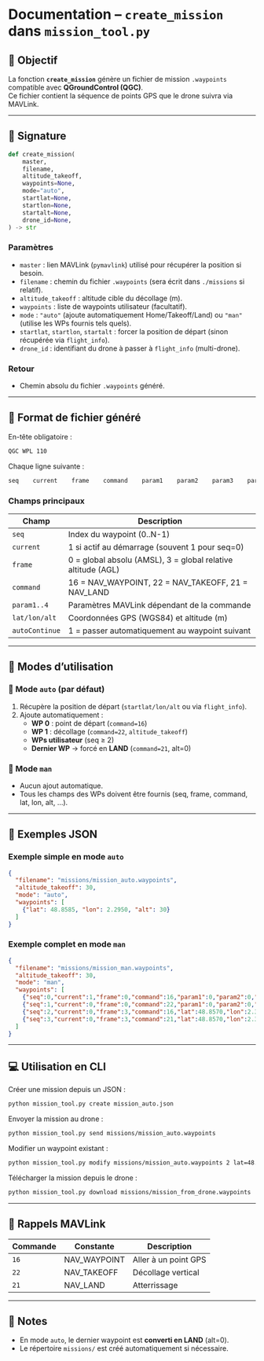 # Documentation – `create_mission` dans `mission_tool.py`

## 🎯 Objectif
La fonction **`create_mission`** génère un fichier de mission `.waypoints` compatible avec **QGroundControl (QGC)**.  
Ce fichier contient la séquence de points GPS que le drone suivra via MAVLink.

---

## 📂 Signature

```python
def create_mission(
    master,
    filename,
    altitude_takeoff,
    waypoints=None,
    mode="auto",
    startlat=None,
    startlon=None,
    startalt=None,
    drone_id=None,
) -> str
```

### Paramètres
- `master` : lien MAVLink (`pymavlink`) utilisé pour récupérer la position si besoin.  
- `filename` : chemin du fichier `.waypoints` (sera écrit dans `./missions` si relatif).  
- `altitude_takeoff` : altitude cible du décollage (m).  
- `waypoints` : liste de waypoints utilisateur (facultatif).  
- `mode` : `"auto"` (ajoute automatiquement Home/Takeoff/Land) ou `"man"` (utilise les WPs fournis tels quels).  
- `startlat`, `startlon`, `startalt` : forcer la position de départ (sinon récupérée via `flight_info`).  
- `drone_id` : identifiant du drone à passer à `flight_info` (multi-drone).  

### Retour
- Chemin absolu du fichier `.waypoints` généré.

---

## 📑 Format de fichier généré

En-tête obligatoire :

```txt
QGC WPL 110
```

Chaque ligne suivante :  

```txt
seq    current    frame    command    param1    param2    param3    param4    lat    lon    alt    autoContinue
```

### Champs principaux

| Champ       | Description |
|-------------|-------------|
| `seq`       | Index du waypoint (0..N-1) |
| `current`   | 1 si actif au démarrage (souvent 1 pour seq=0) |
| `frame`     | 0 = global absolu (AMSL), 3 = global relative altitude (AGL) |
| `command`   | 16 = NAV_WAYPOINT, 22 = NAV_TAKEOFF, 21 = NAV_LAND |
| `param1..4` | Paramètres MAVLink dépendant de la commande |
| `lat/lon/alt` | Coordonnées GPS (WGS84) et altitude (m) |
| `autoContinue` | 1 = passer automatiquement au waypoint suivant |

---

## 🚀 Modes d’utilisation

### 🔹 Mode `auto` (par défaut)
1. Récupère la position de départ (`startlat/lon/alt` ou via `flight_info`).  
2. Ajoute automatiquement :
   - **WP 0** : point de départ (`command=16`)  
   - **WP 1** : décollage (`command=22`, `altitude_takeoff`)  
   - **WPs utilisateur** (seq ≥ 2)  
   - **Dernier WP** → forcé en **LAND** (`command=21`, alt=0)  

### 🔹 Mode `man`
- Aucun ajout automatique.  
- Tous les champs des WPs doivent être fournis (seq, frame, command, lat, lon, alt, …).  

---

## 📝 Exemples JSON

### Exemple simple en mode `auto`

```json
{
  "filename": "missions/mission_auto.waypoints",
  "altitude_takeoff": 30,
  "mode": "auto",
  "waypoints": [
    {"lat": 48.8585, "lon": 2.2950, "alt": 30}
  ]
}
```

### Exemple complet en mode `man`

```json
{
  "filename": "missions/mission_man.waypoints",
  "altitude_takeoff": 30,
  "mode": "man",
  "waypoints": [
    {"seq":0,"current":1,"frame":0,"command":16,"param1":0,"param2":0,"param3":0,"param4":0,"lat":48.8566,"lon":2.3522,"alt":10,"autoContinue":1},
    {"seq":1,"current":0,"frame":0,"command":22,"param1":0,"param2":0,"param3":0,"param4":0,"lat":48.8566,"lon":2.3522,"alt":30,"autoContinue":1},
    {"seq":2,"current":0,"frame":3,"command":16,"lat":48.8570,"lon":2.3530,"alt":30,"param1":0,"param2":0,"param3":0,"param4":0,"autoContinue":1},
    {"seq":3,"current":0,"frame":3,"command":21,"lat":48.8570,"lon":2.3530,"alt":0,"param1":0,"param2":0,"param3":0,"param4":0,"autoContinue":1}
  ]
}
```

---

## 💻 Utilisation en CLI

Créer une mission depuis un JSON :  
```bash
python mission_tool.py create mission_auto.json
```

Envoyer la mission au drone :  
```bash
python mission_tool.py send missions/mission_auto.waypoints
```

Modifier un waypoint existant :  
```bash
python mission_tool.py modify missions/mission_auto.waypoints 2 lat=48.86 lon=2.34 alt=50
```

Télécharger la mission depuis le drone :  
```bash
python mission_tool.py download missions/mission_from_drone.waypoints
```

---

## 📡 Rappels MAVLink

| Commande | Constante      | Description |
|----------|----------------|-------------|
| `16`     | NAV_WAYPOINT   | Aller à un point GPS |
| `22`     | NAV_TAKEOFF    | Décollage vertical |
| `21`     | NAV_LAND       | Atterrissage |

---

## 🔧 Notes
- En mode `auto`, le dernier waypoint est **converti en LAND** (alt=0).  
- Le répertoire `missions/` est créé automatiquement si nécessaire.  
